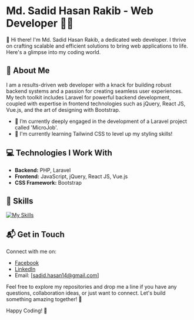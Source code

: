 <!--
**mdsadid/mdsadid** is a ✨ _special_ ✨ repository because its `README.md` (this file) appears on your GitHub profile.

Here are some ideas to get you started:

- 🔭 I’m currently working on ...
- 🌱 I’m currently learning ...
- 👯 I’m looking to collaborate on ...
- 🤔 I’m looking for help with ...
- 💬 Ask me about ...
- 📫 How to reach me: ...
- 😄 Pronouns: ...
- ⚡ Fun fact: ...
-->

# Md. Sadid Hasan Rakib - Web Developer 👨‍💻

👋 Hi there! I'm Md. Sadid Hasan Rakib, a dedicated web developer. I thrive on crafting scalable and efficient solutions to bring web applications to life. Here's a glimpse into my coding world.

## 🙋 About Me

I am a results-driven web developer with a knack for building robust backend systems and a passion for creating seamless user experiences. My tech toolkit includes Laravel for powerful backend development, coupled with expertise in frontend technologies such as jQuery, React JS, Vue.js, and the art of designing with Bootstrap.

- 🔭 I’m currently deeply engaged in the development of a Laravel project called 'MicroJob'.
- 🌱 I'm currently learning Tailwind CSS to level up my styling skills!

## 💻 Technologies I Work With

- **Backend:** PHP, Laravel
- **Frontend:** JavaScript, jQuery, React JS, Vue.js
- **CSS Framework:** Bootstrap

## 🔧 Skills

[![My Skills](https://skillicons.dev/icons?i=php,laravel,mysql,js,jquery,react,vue,html,css,bootstrap,git)](https://skillicons.dev)

## 📬 Get in Touch

Connect with me on:

- [Facebook](https://www.facebook.com/sadid.hasan.7/)
- [LinkedIn](https://www.linkedin.com/in/sadid-hasan-rakib-31488819b/)
- Email: [sadid.hasan14@gmail.com]

Feel free to explore my repositories and drop me a line if you have any questions, collaboration ideas, or just want to connect. Let's build something amazing together! 🌟

Happy Coding! 🚀
